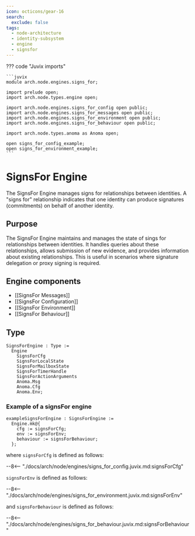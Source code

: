 ```yaml
---
icon: octicons/gear-16
search:
  exclude: false
tags:
  - node-architecture
  - identity-subsystem
  - engine
  - signsfor
---
```


??? code "Juvix imports"

    ```juvix
    module arch.node.engines.signs_for;

    import prelude open;
    import arch.node.types.engine open;

    import arch.node.engines.signs_for_config open public;
    import arch.node.engines.signs_for_messages open public;
    import arch.node.engines.signs_for_environment open public;
    import arch.node.engines.signs_for_behaviour open public;

    import arch.node.types.anoma as Anoma open;

    open signs_for_config_example;
    open signs_for_environment_example;
    ```

# SignsFor Engine

The SignsFor Engine manages signs for relationships between identities.
A "signs for" relationship indicates that one identity can produce signatures
(commitments) on behalf of another identity.

## Purpose

The SignsFor Engine maintains and manages the state of sings for relationships between
identities. It handles queries about these relationships, allows submission of new
evidence, and provides information about existing relationships. This is useful in
scenarios where signature delegation or proxy signing is required.

## Engine components

- [[SignsFor Messages]]
- [[SignsFor Configuration]]
- [[SignsFor Environment]]
- [[SignsFor Behaviour]]

## Type

<!-- --8<-- [start:SignsForEngine] -->
```juvix
SignsForEngine : Type :=
  Engine
    SignsForCfg
    SignsForLocalState
    SignsForMailboxState
    SignsForTimerHandle
    SignsForActionArguments
    Anoma.Msg
    Anoma.Cfg
    Anoma.Env;
```
<!-- --8<-- [end:SignsForEngine] -->

### Example of a signsFor engine

<!-- --8<-- [start:exampleSignsForEngine] -->
```juvix
exampleSignsForEngine : SignsForEngine :=
  Engine.mk@{
    cfg := signsForCfg;
    env := signsForEnv;
    behaviour := signsForBehaviour;
  };
```
<!-- --8<-- [end:exampleSignsForEngine] -->

where `signsForCfg` is defined as follows:

--8<-- "./docs/arch/node/engines/signs_for_config.juvix.md:signsForCfg"

`signsForEnv` is defined as follows:

--8<-- "./docs/arch/node/engines/signs_for_environment.juvix.md:signsForEnv"

and `signsForBehaviour` is defined as follows:

--8<-- "./docs/arch/node/engines/signs_for_behaviour.juvix.md:signsForBehaviour"
